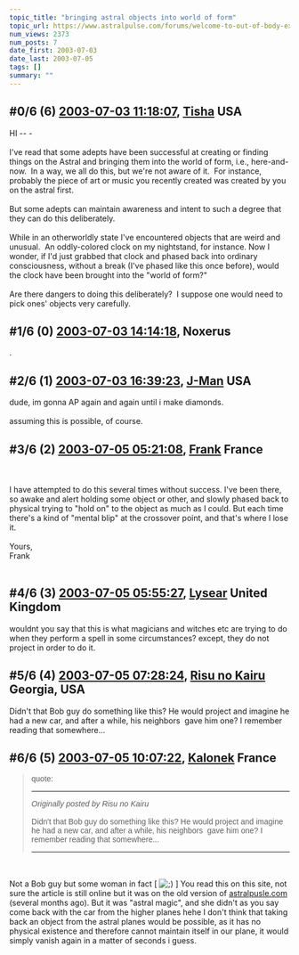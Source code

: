 ```yaml
---
topic_title: "bringing astral objects into world of form"
topic_url: https://www.astralpulse.com/forums/welcome-to-out-of-body-experiences!/bringing-astral-objects-into-world-of-form
num_views: 2373
num_posts: 7
date_first: 2003-07-03
date_last: 2003-07-05
tags: []
summary: ""
---
```


## \#0/6 (6) [2003-07-03 11:18:07](https://www.astralpulse.com/forums/index.php?msg=121065), [Tisha](https://www.astralpulse.com/forums/profile/?u=594) USA ##
<section>
HI -- -
<br>
<br>
I've read that some adepts have been successful at creating or finding things on the Astral and bringing them into the world of form, i.e., here-and-now.  In a way, we all do this, but we're not aware of it.  For instance, probably the piece of art or music you recently created was created by you on the astral first.
<br>
<br>
But some adepts can maintain awareness and intent to such a degree that they can do this deliberately.
<br>
<br>
While in an otherworldly state I've encountered objects that are weird and unusual.  An oddly-colored clock on my nightstand, for instance. Now I wonder, if I'd just grabbed that clock and phased back into ordinary consciousness, without a break (I've phased like this once before), would the clock have been brought into the "world of form?"
<br>
<br>
Are there dangers to doing this deliberately?  I suppose one would need to pick ones' objects very carefully.
<br>
</section>

## \#1/6 (0) [2003-07-03 14:14:18](https://www.astralpulse.com/forums/index.php?msg=37873), Noxerus  ##
<section>
.
</section>

## \#2/6 (1) [2003-07-03 16:39:23](https://www.astralpulse.com/forums/index.php?msg=37909), [J-Man](https://www.astralpulse.com/forums/profile/?u=2629) USA ##
<section>
dude, im gonna AP again and again until i make diamonds.
<br>
<br>
assuming this is possible, of course.
</section>

## \#3/6 (2) [2003-07-05 05:21:08](https://www.astralpulse.com/forums/index.php?msg=38089), [Frank](https://www.astralpulse.com/forums/profile/?u=359) France ##
<section>
<br>
<br>
I have attempted to do this several times without success. I've been there, so awake and alert holding some object or other, and slowly phased back to physical trying to "hold on" to the object as much as I could. But each time there's a kind of "mental blip" at the crossover point, and that's where I lose it.
<br>
<br>
Yours,
<br>
Frank
<br>
<br>
</section>

## \#4/6 (3) [2003-07-05 05:55:27](https://www.astralpulse.com/forums/index.php?msg=38094), [Lysear](https://www.astralpulse.com/forums/profile/?u=1214) United Kingdom ##
<section>
wouldnt you say that this is what magicians and witches etc are trying to do when they perform a spell in some circumstances? except, they do not project in order to do it.
</section>

## \#5/6 (4) [2003-07-05 07:28:24](https://www.astralpulse.com/forums/index.php?msg=38099), [Risu no Kairu](https://www.astralpulse.com/forums/profile/?u=430) Georgia, USA ##
<section>
Didn't that Bob guy do something like this? He would project and imagine he had a new car, and after a while, his neighbors  gave him one? I remember reading that somewhere...
</section>

## \#6/6 (5) [2003-07-05 10:07:22](https://www.astralpulse.com/forums/index.php?msg=38104), [Kalonek](https://www.astralpulse.com/forums/profile/?u=1263) France ##
<section>
<blockquote id='"quote"'>
 <font face='"Arial"' id='"quote"' size='"1"'>
  quote:
  <hr height='"1"' id='"quote"' noshade=""/>
  <i>
   Originally posted by Risu no Kairu
  </i>
  <br>
  <br>
  Didn't that Bob guy do something like this? He would project and imagine he had a new car, and after a while, his neighbors  gave him one? I remember reading that somewhere...
  <br>
  <hr height='"1"' id='"quote"' noshade=""/>
 </font>
</blockquote>
<br>
<br>
Not a Bob guy but some woman in fact [
<img alt=";)" class="smiley" src="https://www.astralpulse.com/forums/Smileys/fugue/wink.png" title="Wink"/>
] You read this on this site, not sure the article is still online but it was on the old version of
<a class="bbc_link" href="https://www.astralpulse.com/forums///astralpusle.com" rel="noopener" target="_blank">
 astralpusle.com
</a>
(several months ago). But it was "astral magic", and she didn't as you say come back with the car from the higher planes hehe I don't think that taking back an object from the astral planes would be possible, as it has no physical existence and therefore cannot maintain itself in our plane, it would simply vanish again in a matter of seconds i guess.
</section>